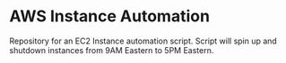 # AWS Instance Automation
Repository for an EC2 Instance automation script. Script will spin up and shutdown instances from 9AM Eastern to 5PM Eastern.

